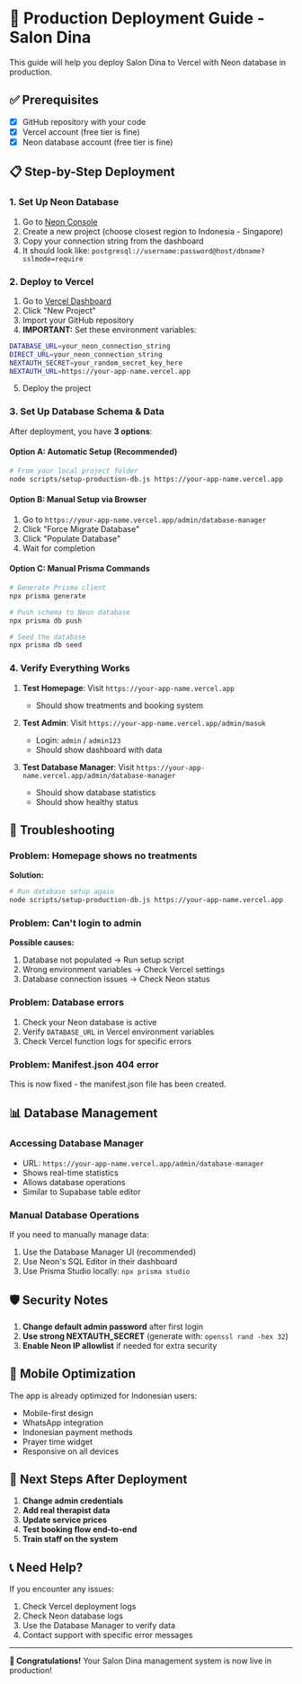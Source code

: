 # 🚀 Production Deployment Guide - Salon Dina

This guide will help you deploy Salon Dina to Vercel with Neon database in production.

## ✅ Prerequisites

- [x] GitHub repository with your code
- [x] Vercel account (free tier is fine)
- [x] Neon database account (free tier is fine)

## 📋 Step-by-Step Deployment

### 1. Set Up Neon Database

1. Go to [Neon Console](https://console.neon.tech/)
2. Create a new project (choose closest region to Indonesia - Singapore)
3. Copy your connection string from the dashboard
4. It should look like: `postgresql://username:password@host/dbname?sslmode=require`

### 2. Deploy to Vercel

1. Go to [Vercel Dashboard](https://vercel.com/dashboard)
2. Click "New Project"
3. Import your GitHub repository
4. **IMPORTANT:** Set these environment variables:

```bash
DATABASE_URL=your_neon_connection_string
DIRECT_URL=your_neon_connection_string
NEXTAUTH_SECRET=your_random_secret_key_here
NEXTAUTH_URL=https://your-app-name.vercel.app
```

5. Deploy the project

### 3. Set Up Database Schema & Data

After deployment, you have **3 options**:

#### Option A: Automatic Setup (Recommended)
```bash
# From your local project folder
node scripts/setup-production-db.js https://your-app-name.vercel.app
```

#### Option B: Manual Setup via Browser
1. Go to `https://your-app-name.vercel.app/admin/database-manager`
2. Click "Force Migrate Database" 
3. Click "Populate Database"
4. Wait for completion

#### Option C: Manual Prisma Commands
```bash
# Generate Prisma client
npx prisma generate

# Push schema to Neon database  
npx prisma db push

# Seed the database
npx prisma db seed
```

### 4. Verify Everything Works

1. **Test Homepage**: Visit `https://your-app-name.vercel.app`
   - Should show treatments and booking system
   
2. **Test Admin**: Visit `https://your-app-name.vercel.app/admin/masuk`
   - Login: `admin` / `admin123`
   - Should show dashboard with data
   
3. **Test Database Manager**: Visit `https://your-app-name.vercel.app/admin/database-manager`
   - Should show database statistics
   - Should show healthy status

## 🔧 Troubleshooting

### Problem: Homepage shows no treatments
**Solution:**
```bash
# Run database setup again
node scripts/setup-production-db.js https://your-app-name.vercel.app
```

### Problem: Can't login to admin
**Possible causes:**
1. Database not populated → Run setup script
2. Wrong environment variables → Check Vercel settings
3. Database connection issues → Check Neon status

### Problem: Database errors
1. Check your Neon database is active
2. Verify `DATABASE_URL` in Vercel environment variables
3. Check Vercel function logs for specific errors

### Problem: Manifest.json 404 error
This is now fixed - the manifest.json file has been created.

## 📊 Database Management

### Accessing Database Manager
- URL: `https://your-app-name.vercel.app/admin/database-manager`
- Shows real-time statistics
- Allows database operations
- Similar to Supabase table editor

### Manual Database Operations
If you need to manually manage data:

1. Use the Database Manager UI (recommended)
2. Use Neon's SQL Editor in their dashboard
3. Use Prisma Studio locally: `npx prisma studio`

## 🛡️ Security Notes

1. **Change default admin password** after first login
2. **Use strong NEXTAUTH_SECRET** (generate with: `openssl rand -hex 32`)
3. **Enable Neon IP allowlist** if needed for extra security

## 📱 Mobile Optimization

The app is already optimized for Indonesian users:
- Mobile-first design
- WhatsApp integration
- Indonesian payment methods
- Prayer time widget
- Responsive on all devices

## 🎯 Next Steps After Deployment

1. **Change admin credentials**
2. **Add real therapist data** 
3. **Update service prices**
4. **Test booking flow end-to-end**
5. **Train staff on the system**

## 📞 Need Help?

If you encounter any issues:
1. Check Vercel deployment logs
2. Check Neon database logs  
3. Use the Database Manager to verify data
4. Contact support with specific error messages

---

**🎉 Congratulations!** Your Salon Dina management system is now live in production!
